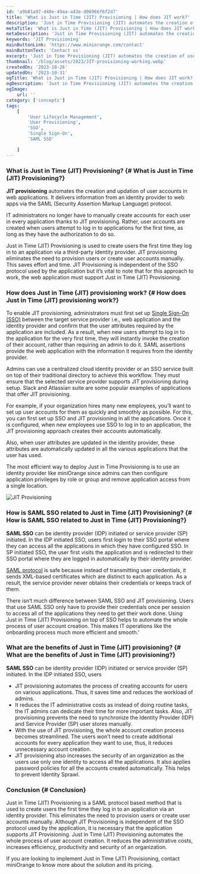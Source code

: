 ```yaml
---
id: 'a9b81a97-d40e-49aa-a43e-d06966f6f2d7'
title: 'What is Just in Time (JIT) Provisioning | How does JIT work?'
description: 'Just in Time Provisioning (JIT) automates the creation of user accounts in web applications. It delivers user information from the identity provider to web apps via the SAML protocol.'
metaTitle: 'What is Just in Time (JIT) Provisioning | How does JIT work?'
metaDescription: 'Just in Time Provisioning (JIT) automates the creation of user accounts in web applications. It delivers user information from the identity provider to web apps via the SAML protocol.'
keywords: 'JIT Provisioning'
mainButtonLink: 'https://www.miniorange.com/contact'
mainButtonText: 'Contact us'
excerpt: 'Just in Time Provisioning (JIT) automates the creation of user accounts in web applications. It delivers user information from the identity provider to web apps via the SAML protocol.'
thumbnail: '/blog/assets/2023/JIT-provisioning-working.webp'
createdOn: '2023-10-26'
updatedOn: '2023-10-31'
ogTitle: 'What is Just in Time (JIT) Provisioning | How does JIT work?'
ogDescription: 'Just in Time Provisioning (JIT) automates the creation of user accounts in web applications. It delivers user information from the identity provider to web apps via the SAML protocol.'
ogImage:
    url: ''
category: ['concepts']
tags:
    [
		'User Lifecycle Management',
        'User Provisioning',
        'SSO',
        'Single Sign-On',
        'SAML SSO'

    ]
---
```

### What is Just in Time (JIT) Provisioning? {# What is Just in Time (JIT) Provisioning?}
**JIT provisioning** automates the creation and updation of user accounts in web applications. It delivers information from an identity provider to web apps via the SAML (Security Assertion Markup Language) protocol.

IT administrators no longer have to manually create accounts for each user in every application thanks to JIT provisioning. Rather, user accounts are created when users attempt to log in to applications for the first time, as long as they have the authorization to do so. 

Just in Time (JIT) Provisioning is used to create users the first time they log in to an application via a third-party identity provider. JIT provisioning eliminates the need to provision users or create user accounts manually. This saves effort and time. JIT Provisioning is independent of the SSO protocol used by the application but it’s vital to note that for this approach to work, the web application must support Just in Time (JIT) Provisioning. 

### How does Just in Time (JIT) provisioning work? {# How does Just in Time (JIT) provisioning work?}
To enable JIT provisioning, administrators must first set up [Single Sign-On (SSO)](https://www.miniorange.com/products/single-sign-on-sso) between the target service provider i.e., web application and the identity provider and confirm that the user attributes required by the application are included. As a result, when new users attempt to log in to the application for the very first time, they will instantly invoke the creation of their account, rather than requiring an admin to do it. SAML assertions provide the web application with the information it requires from the identity provider.

Admins can use a centralized cloud identity provider or an SSO service built on top of their traditional directory to achieve this workflow. They must ensure that the selected service provider supports JIT provisioning during setup. Slack and Atlassian suite are some popular examples of applications that offer JIT provisioning.

For example, if your organization hires many new employees, you’ll want to set up user accounts for them as quickly and smoothly as possible. For this, you can first set up SSO and JIT provisioning in all the applications. Once it is configured, when new employees use SSO to log in to an application, the JIT provisioning approach creates their accounts automatically.

Also, when user attributes are updated in the identity provider, these attributes are automatically updated in all the various applications that the user has used.

The most efficient way to deploy Just in Time Provisioning is to use an identity provider like miniOrange since admins can then configure application privileges by role or group and remove application access from a single location.

![JIT Provisioning](/blog/assets/2023/JIT-provisioning-working.webp)

### How is SAML SSO related to Just in Time (JIT) Provisioning? {# How is SAML SSO related to Just in Time (JIT) Provisioning?}
**SAML SSO** can be identity provider (IDP) initiated or service provider (SP) initiated. In the IDP initiated SSO, users first login to their SSO portal where they can access all the applications in which they have configured SSO. In SP initiated SSO, the user first visits the application and is redirected to their SSO portal where they are logged in automatically by their identity provider.

[SAML protocol](https://www.miniorange.com/iam/solutions/saml-single-sign-on-sso) is safe because instead of transmitting user credentials, it sends XML-based certificates which are distinct to each application. As a result, the service provider never obtains their credentials or keeps track of them.

There isn’t much difference between SAML SSO and JIT provisioning. Users that use SAML SSO only have to provide their credentials once per session to access all of the applications they need to get their work done. Using Just in Time (JIT) Provisioning on top of SSO helps to automate the whole process of user account creation. This makes IT operations like the onboarding process much more efficient and smooth.’

### What are the benefits of Just in Time (JIT) provisioning? {# What are the benefits of Just in Time (JIT) provisioning?}
**SAML SSO** can be identity provider (IDP) initiated or service provider (SP) initiated. In the IDP initiated SSO, users  
- JIT provisioning automates the process of creating accounts for users on various applications. Thus, it saves time and reduces the workload of admins.
- It reduces the IT administrative costs as instead of doing routine tasks, the IT admins can dedicate their time for more important tasks. Also, JIT provisioning prevents the need to synchronize the Identity Provider (IDP) and Service Provider (SP) user stores manually.
- With the use of JIT provisioning, the whole account creation process becomes streamlined. The users won’t need to create additional accounts for every application they want to use, thus, it reduces unnecessary account creation.
- JIT provisioning also increases the security of an organization as the users use only one identity to access all the applications. It also applies password policies for all the accounts created automatically. This helps to prevent Identity Sprawl.

### Conclusion {# Conclusion}
Just in Time (JIT) Provisioning is a SAML protocol based method that is used to create users the first time they log in to an application via an identity provider. This eliminates the need to provision users or create user accounts manually. Although JIT Provisioning is independent of the SSO protocol used by the application, it is necessary that the application supports JIT Provisioning. Just in Time (JIT) Provisioning automates the whole process of user account creation. It reduces the administrative costs, increases efficiency, productivity and security of an organization.

If you are looking to implement Just in Time (JIT) Provisioning, contact miniOrange to know more about the solution and its pricing.



